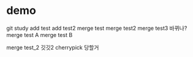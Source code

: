 # demo
git study
add test
add test2
merge test
merge test2
merge test3
바뀌나?
merge test A
merge test B

merge test_2
깃깃2
cherrypick 당할거